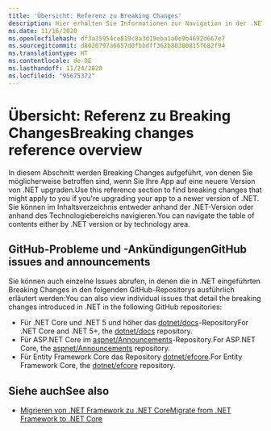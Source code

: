 ```yaml
---
title: 'Übersicht: Referenz zu Breaking Changes'
description: Hier erhalten Sie Informationen zur Navigation in der .NET-Referenz zu Breaking Changes.
ms.date: 11/16/2020
ms.openlocfilehash: df3a35954ce819c8a3d19eba1a0e9b4692d667e7
ms.sourcegitcommit: d8020797a6657d0fbbdff362b80300815f682f94
ms.translationtype: HT
ms.contentlocale: de-DE
ms.lasthandoff: 11/24/2020
ms.locfileid: "95675372"
---
```

# <a name="breaking-changes-reference-overview"></a><span data-ttu-id="a4839-103">Übersicht: Referenz zu Breaking Changes</span><span class="sxs-lookup"><span data-stu-id="a4839-103">Breaking changes reference overview</span></span>

<span data-ttu-id="a4839-104">In diesem Abschnitt werden Breaking Changes aufgeführt, von denen Sie möglicherweise betroffen sind, wenn Sie Ihre App auf eine neuere Version von .NET upgraden.</span><span class="sxs-lookup"><span data-stu-id="a4839-104">Use this reference section to find breaking changes that might apply to you if you're upgrading your app to a newer version of .NET.</span></span> <span data-ttu-id="a4839-105">Sie können im Inhaltsverzeichnis entweder anhand der .NET-Version oder anhand des Technologiebereichs navigieren.</span><span class="sxs-lookup"><span data-stu-id="a4839-105">You can navigate the table of contents either by .NET version or by technology area.</span></span>

## <a name="github-issues-and-announcements"></a><span data-ttu-id="a4839-106">GitHub-Probleme und -Ankündigungen</span><span class="sxs-lookup"><span data-stu-id="a4839-106">GitHub issues and announcements</span></span>

<span data-ttu-id="a4839-107">Sie können auch einzelne Issues abrufen, in denen die in .NET eingeführten Breaking Changes in den folgenden GitHub-Repositorys ausführlich erläutert werden:</span><span class="sxs-lookup"><span data-stu-id="a4839-107">You can also view individual issues that detail the breaking changes introduced in .NET in the following GitHub repositories:</span></span>

- <span data-ttu-id="a4839-108">Für .NET Core und .NET 5 und höher das [dotnet/docs](https://github.com/dotnet/docs/issues?q=is%3Aissue+label%3Abreaking-change)-Repository</span><span class="sxs-lookup"><span data-stu-id="a4839-108">For .NET Core and .NET 5+, the [dotnet/docs](https://github.com/dotnet/docs/issues?q=is%3Aissue+label%3Abreaking-change) repository.</span></span>
- <span data-ttu-id="a4839-109">Für ASP.NET Core im [aspnet/Announcements](https://github.com/aspnet/Announcements/issues?q=is%3Aissue+is%3Aopen+label%3A%22Breaking+change%22+label%3A3.0.0)-Repository.</span><span class="sxs-lookup"><span data-stu-id="a4839-109">For ASP.NET Core, the [aspnet/Announcements](https://github.com/aspnet/Announcements/issues?q=is%3Aissue+is%3Aopen+label%3A%22Breaking+change%22+label%3A3.0.0) repository.</span></span>
- <span data-ttu-id="a4839-110">Für Entity Framework Core das Repository [dotnet/efcore](https://github.com/dotnet/efcore/issues?q=is%3Aopen+is%3Aissue+label%3Abreaking-change).</span><span class="sxs-lookup"><span data-stu-id="a4839-110">For Entity Framework Core, the [dotnet/efcore](https://github.com/dotnet/efcore/issues?q=is%3Aopen+is%3Aissue+label%3Abreaking-change) repository.</span></span>

## <a name="see-also"></a><span data-ttu-id="a4839-111">Siehe auch</span><span class="sxs-lookup"><span data-stu-id="a4839-111">See also</span></span>

- [<span data-ttu-id="a4839-112">Migrieren von .NET Framework zu .NET Core</span><span class="sxs-lookup"><span data-stu-id="a4839-112">Migrate from .NET Framework to .NET Core</span></span>](../porting/index.md)
